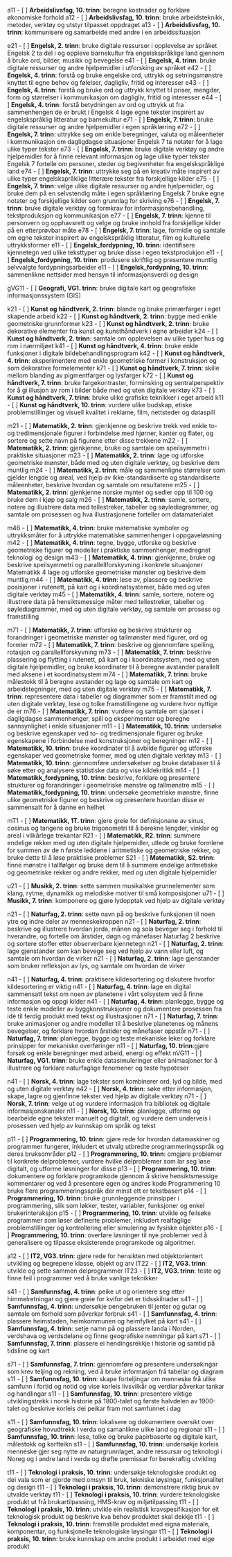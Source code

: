 a11 - [ ] __Arbeidslivsfag, 10. trinn__: beregne kostnader og forklare økonomiske forhold
a12 - [ ] __Arbeidslivsfag, 10. trinn__: bruke arbeidsteknikk, metoder, verktøy og utstyr tilpasset oppdraget
a13 - [ ] __Arbeidslivsfag, 10. trinn__: kommunisere og samarbeide med andre i en arbeidssituasjon

e21 - [ ] __Engelsk, 2. trinn__: bruke digitale ressurser i opplevelse av språket
Engelsk	2	ta del i og oppleve barnekultur fra engelskspråklige land gjennom å bruke ord, bilder, musikk og bevegelse
e41 - [ ] __Engelsk, 4. trinn__: bruke digitale ressurser og andre hjelpemidler i utforsking av språket
e42 - [ ] __Engelsk, 4. trinn__: forstå og bruke engelske ord, uttrykk og setningsmønstre knyttet til egne behov og følelser, dagligliv, fritid og interesser
e43 - [ ] __Engelsk, 4. trinn__: forstå og bruke ord og uttrykk knyttet til priser, mengder, form og størrelser i kommunikasjon om dagligliv, fritid og interesser
e44 - [ ] __Engelsk, 4. trinn__: forstå betydningen av ord og uttrykk ut fra sammenhengen de er brukt i
Engelsk	4	lage egne tekster inspirert av engelskspråklig litteratur og barnekultur
e71 - [ ] __Engelsk, 7. trinn__: bruke digitale ressurser og andre hjelpemidler i egen språklæring
e72 - [ ] __Engelsk, 7. trinn__: uttrykke seg om enkle beregninger, valuta og måleenheter i kommunikasjon om dagligdagse situasjoner
Engelsk	7	ta notater for å lage ulike typer tekster
e73 - [ ] __Engelsk, 7. trinn__: bruke digitale verktøy og andre hjelpemidler for å finne relevant informasjon og lage ulike typer tekster
Engelsk	7	fortelle om personer, steder og begivenheter fra engelskspråklige land
e74 - [ ] __Engelsk, 7. trinn__: uttrykke seg på en kreativ måte inspirert av ulike typer engelskspråklige litterære tekster fra forskjellige kilder
e75 - [ ] __Engelsk, 7. trinn__: velge ulike digitale ressurser og andre hjelpemidler, og bruke dem på en selvstendig måte i egen språklæring
Engelsk	7	bruke egne notater og forskjellige kilder som grunnlag for skriving
e76 - [ ] __Engelsk, 7. trinn__: bruke digitale verktøy og formkrav for informasjonsbehandling, tekstproduksjon og kommunikasjon
e77 - [ ] __Engelsk, 7. trinn__: kjenne til personvern og opphavsrett og velge og bruke innhold fra forskjellige kilder på en etterprøvbar måte
e78 - [ ] __Engelsk, 7. trinn__: lage, formidle og samtale om egne tekster inspirert av engelskspråklig litteratur, film og kulturelle uttrykksformer
e11 - [ ] __Engelsk_fordypning, 10. trinn__: identifisere kjennetegn ved ulike teksttyper og bruke disse i egen tekstprodukjon
e11 - [ ] __Engelsk_fordypning, 10. trinn__: produsere skriftlig og presentere muntlig selvvalgte fordypningsarbeider
e11 - [ ] __Engelsk_fordypning, 10. trinn__: sammenlikne nettsider med hensyn til informasjonsverdi og design

gVG11 - [ ] __Geografi, VG1. trinn__: bruke digitale kart og geografiske informasjonssystem (GIS)

k21 - [ ] __Kunst og håndtverk, 2. trinn__: blande og bruke primærfarger i eget skapende arbeid
k22 - [ ] __Kunst og håndtverk, 2. trinn__: bygge med enkle geometriske grunnformer
k23 - [ ] __Kunst og håndtverk, 2. trinn__: bruke dekorative elementer fra kunst og kunsthåndverk i egne arbeider
k24 - [ ] __Kunst og håndtverk, 2. trinn__: samtale om opplevelsen av ulike typer hus og rom i nærmiljøet
k41 - [ ] __Kunst og håndtverk, 4. trinn__: bruke enkle funksjoner i digitale bildebehandlingsprogram
k42 - [ ] __Kunst og håndtverk, 4. trinn__: eksperimentere med enkle geometriske former i konstruksjon og som dekorative formelementer
k71 - [ ] __Kunst og håndtverk, 7. trinn__: skille mellom blanding av pigmentfarger og lysfarger
k72 - [ ] __Kunst og håndtverk, 7. trinn__: bruke fargekontraster, forminsking og sentralperspektiv for å gi illusjon av rom i bilder både med og uten digitale verktøy
k73 - [ ] __Kunst og håndtverk, 7. trinn__: bruke ulike grafiske teknikker i eget arbeid
k11 - [ ] __Kunst og håndtverk, 10. trinn__: vurdere ulike budskap, etiske problemstillinger og visuell kvalitet i reklame, film, nettsteder og dataspill

m21 - [ ] __Matematikk, 2. trinn__: gjenkjenne og beskrive trekk ved enkle to- og tredimensjonale figurer i forbindelse med hjørner, kanter og flater, og sortere og sette navn på figurene etter disse trekkene
m22 - [ ] __Matematikk, 2. trinn__: gjenkjenne, bruke og samtale om speilsymmetri i praktiske situasjoner
m23 - [ ] __Matematikk, 2. trinn__: lage og utforske geometriske mønster, både med og uten digitale verktøy, og beskrive dem muntlig
m24 - [ ] __Matematikk, 2. trinn__: måle og sammenligne størrelser som gjelder lengde og areal, ved hjelp av ikke-standardiserte og standardiserte måleenheter, beskrive hvordan og samtale om resultatene
m25 - [ ] __Matematikk, 2. trinn__: gjenkjenne norske mynter og sedler opp til 100 og bruke dem i kjøp og salg
m26 - [ ] __Matematikk, 2. trinn__: samle, sortere, notere og illustrere data med tellestreker, tabeller og søylediagrammer, og samtale om prosessen og hva illustrasjonene forteller om datamaterialet

m46 - [ ] __Matematikk, 4. trinn__: bruke matematiske symboler og uttrykksmåter for å uttrykke matematiske sammenhenger i oppgaveløsning
m42 - [ ] __Matematikk, 4. trinn__: tegne, bygge, utforske og beskrive geometriske figurer og modeller i praktiske sammenhenger, medregnet teknologi og design
m43 - [ ] __Matematikk, 4. trinn__: gjenkjenne, bruke og beskrive speilsymmetri og parallellforskyvning i konkrete situasjoner
Matematikk	4	lage og utforske geometriske mønster og beskrive dem muntlig
m44 - [ ] __Matematikk, 4. trinn__: lese av, plassere og beskrive posisjoner i rutenett, på kart og i koordinatsystemer, både med og uten digitale verktøy
m45 - [ ] __Matematikk, 4. trinn__: samle, sortere, notere og illustrere data på hensiktsmessige måter med tellestreker, tabeller og søylediagrammer, med og uten digitale verktøy, og samtale om prosess og framstilling

m71 - [ ] __Matematikk, 7. trinn__: utforske og beskrive strukturer og forandringer i geometriske mønster og tallmønster med figurer, ord og formler
m72 - [ ] __Matematikk, 7. trinn__: beskrive og gjennomføre speiling, rotasjon og parallellforskyvning
m73 - [ ] __Matematikk, 7. trinn__: beskrive plassering og flytting i rutenett, på kart og i koordinatsystem, med og uten digitale hjelpemidler, og bruke koordinater til å beregne avstander parallelt med aksene i et koordinatsystem
m74 - [ ] __Matematikk, 7. trinn__: bruke målestokk til å beregne avstander og lage og samtale om kart og arbeidstegninger, med og uten digitale verktøy
m75 - [ ] __Matematikk, 7. trinn__: representere data i tabeller og diagrammer som er framstilt med og uten digitale verktøy, lese og tolke framstillingene og vurdere hvor nyttige de er
m76 - [ ] __Matematikk, 7. trinn__: vurdere og samtale om sjanser i dagligdagse sammenhenger, spill og eksperimenter og beregne sannsynlighet i enkle situasjoner
m11 - [ ] __Matematikk, 10. trinn__: undersøke og beskrive egenskaper ved to- og tredimensjonale figurer og bruke egenskapene i forbindelse med konstruksjoner og beregninger
m12 - [ ] __Matematikk, 10. trinn__: bruke koordinater til å avbilde figurer og utforske egenskaper ved geometriske former, med og uten digitale verktøy
m13 - [ ] __Matematikk, 10. trinn__: gjennomføre undersøkelser og bruke databaser til å søke etter og analysere statistiske data og vise kildekritikk
m14 - [ ] __Matematikk_fordypning, 10. trinn__: beskrive, forklare og presentere strukturer og forandringer i geometriske mønstre og tallmønstre
m15 - [ ] __Matematikk_fordypning, 10. trinn__: undersøke geometriske mønstre, finne ulike geometriske figurer og beskrive og presentere hvordan disse er sammensatt for å danne en helhet

mT1 - [ ] __Matematikk, 1T. trinn__: gjere greie for definisjonane av sinus, cosinus og tangens og bruke trigonometri til å berekne lengder, vinklar og areal i vilkårlege trekantar
R21 - [ ] __Matematikk, R2. trinn__: summere endelige rekker med og uten digitale hjelpemidler, utlede og bruke formlene for summen av de n første leddene i aritmetiske og geometriske rekker, og bruke dette til å løse praktiske problemer
S21 - [ ] __Matematikk, S2. trinn__: finne mønstre i tallfølger og bruke dem til å summere endelige aritmetiske og geometriske rekker og andre rekker, med og uten digitale hjelpemidler

u21 - [ ] __Musikk, 2. trinn__: sette sammen musikalske grunnelementer som klang, rytme, dynamikk og melodiske motiver til små komposisjoner
u71 - [ ] __Musikk, 7. trinn__: komponere og gjøre lydopptak ved hjelp av digitale verktøy

n21 - [ ] __Naturfag, 2. trinn__: sette navn på og beskrive funksjonen til noen ytre og indre deler av menneskekroppen
n21 - [ ] __Naturfag, 2. trinn__: beskrive og illustrere hvordan jorda, månen og sola beveger seg i forhold til hverandre, og fortelle om årstider, døgn og månefaser
Naturfag	2	beskrive og sortere stoffer etter observerbare kjennetegn
n21 - [ ] __Naturfag, 2. trinn__: lage gjenstander som kan bevege seg ved hjelp av vann eller luft, og samtale om hvordan de virker
n21 - [ ] __Naturfag, 2. trinn__: lage gjenstander som bruker refleksjon av lys, og samtale om hvordan de virker

n41 - [ ] __Naturfag, 4. trinn__: praktisere kildesortering og diskutere hvorfor kildesortering er viktig
n41 - [ ] __Naturfag, 4. trinn__: lage en digital sammensatt tekst om noen av planetene i vårt solsystem ved å finne informasjon og oppgi kilder
n41 - [ ] __Naturfag, 4. trinn__: planlegge, bygge og teste enkle modeller av byggkonstruksjoner og dokumentere prosessen fra idé til ferdig produkt med tekst og illustrasjoner
n71 - [ ] __Naturfag, 7. trinn__: bruke animasjoner og andre modeller til å beskrive planetenes og månens bevegelser, og forklare hvordan årstider og månefaser oppstår
n71 - [ ] __Naturfag, 7. trinn__: planlegge, bygge og teste mekaniske leker og forklare prinsipper for mekaniske overføringer
n11 - [ ] __Naturfag, 10. trinn__:gjøre forsøk og enkle beregninger med arbeid, energi og effekt
nVG11 - [ ] __Naturfag, VG1. trinn__: bruke enkle datasimuleringer eller animasjoner for å illustrere og forklare naturfaglige fenomener og teste hypoteser

n41 - [ ] __Norsk, 4. trinn__: lage tekster som kombinerer ord, lyd og bilde, med og uten digitale verktøy
n42 - [ ] __Norsk, 4. trinn__: søke etter informasjon, skape, lagre og gjenfinne tekster ved hjelp av digitale verktøy
n71 - [ ] __Norsk, 7. trinn__: velge ut og vurdere informasjon fra bibliotek og digitale informasjonskanaler
n11 - [ ] __Norsk, 10. trinn__: planlegge, utforme og bearbeide egne tekster manuelt og digitalt, og vurdere dem underveis i prosessen ved hjelp av kunnskap om språk og tekst

p11 - [ ] __Programmering, 10. trinn__: gjøre rede for hvordan datamaskiner og programmer fungerer, inkludert et utvalg utbredte programmeringsspråk og deres bruksområder
p12 - [ ] __Programmering, 10. trinn__: omgjøre problemer til konkrete delproblemer, vurdere hvilke delproblemer som lar seg løse digitalt, og utforme løsninger for disse
p13 - [ ] __Programmering, 10. trinn__: dokumentere og forklare programkode gjennom å skrive hensiktsmessige kommentarer og ved å presentere egen og andres kode
Programmering	10	bruke flere programmeringsspråk der minst ett er tekstbasert
p14 - [ ] __Programmering, 10. trinn__: bruke grunnleggende prinsipper i programmering, slik som løkker, tester, variabler, funksjoner og enkel brukerinteraksjon
p15 - [ ] __Programmering, 10. trinn__: utvikle og feilsøke programmer som løser definerte problemer, inkludert realfaglige problemstillinger og kontrollering eller simulering av fysiske objekter
p16 - [ ] __Programmering, 10. trinn__: overføre løsninger til nye problemer ved å generalisere og tilpasse eksisterende programkode og algoritmer.

a12 - [ ] __IT2, VG3. trinn__: gjøre rede for hensikten med objektorientert utvikling og begrepene klasse, objekt og arv
IT22 - [ ] __IT2, VG3. trinn__: utvikle og sette sammen delprogrammer
IT23 - [ ] __IT2, VG3. trinn__: teste og finne feil i programmer ved å bruke vanlige teknikker

s41 - [ ] __Samfunnsfag, 4. trinn__: peike ut og orientere seg etter himmelretningar og gjere greie for kvifor det er tidsskilnader
s41 - [ ] __Samfunnsfag, 4. trinn__: undersøkje pengebruken til jenter og gutar og samtale om forhold som påverkar forbruk
s41 - [ ] __Samfunnsfag, 4. trinn__: plassere heimstaden, heimkommunen og heimfylket på kart
s41 - [ ] __Samfunnsfag, 4. trinn__: setje namn på og plassere landa i Norden, verdshava og verdsdelane og finne geografiske nemningar på kart
s71 - [ ] __Samfunnsfag, 7. trinn__: plassere ei hendingsrekkje i historie og samtid på tidsline og kart

s71 - [ ] __Samfunnsfag, 7. trinn__: gjennomføre og presentere undersøkingar som krev teljing og rekning, ved å bruke informasjon frå tabellar og diagram
s11 - [ ] __Samfunnsfag, 10. trinn__: skape forteljingar om menneske frå ulike samfunn i fortid og notid og vise korleis livsvilkår og verdiar påverkar tankar og handlingar
s11 - [ ] __Samfunnsfag, 10. trinn__: presentere viktige utviklingstrekk i norsk historie på 1800-talet og første halvdelen av 1900-talet og beskrive korleis dei peikar fram mot samfunnet i dag

s11 - [ ] __Samfunnsfag, 10. trinn__: lokalisere og dokumentere oversikt over geografiske hovudtrekk i verda og samanlikne ulike land og regionar
s11 - [ ] __Samfunnsfag, 10. trinn__: lese, tolke og bruke papirbaserte og digitale kart, målestokk og kartteikn
s11 - [ ] __Samfunnsfag, 10. trinn__: undersøkje korleis menneske gjer seg nytte av naturgrunnlaget, andre ressursar og teknologi i Noreg og i andre land i verda og drøfte premissar for berekraftig utvikling

t11 - [ ] __Teknologi i praksis, 10. trinn__: undersøkje teknologiske produkt og dei vala som er gjorde med omsyn til bruk, tekniske løysingar, funksjonalitet og design
t11 - [ ] __Teknologi i praksis, 10. trinn__: demonstrere riktig bruk av utvalde verktøy
t11 - [ ] __Teknologi i praksis, 10. trinn__: vurdere teknologiske produkt ut frå brukartilpassing, HMS-krav og miljøtilpassing
t11 - [ ] __Teknologi i praksis, 10. trinn__: utvikle ein realistisk kravspesifikasjon for eit teknologisk produkt og beskrive kva behov produktet skal dekkje
t11 - [ ] __Teknologi i praksis, 10. trinn__: framstille produktet med eigna materiale, komponentar, og funksjonelle teknologiske løysingar
t11 - [ ] __Teknologi i praksis, 10. trinn__: bruke kunnskap om andre produkt i arbeidet med eige produkt
